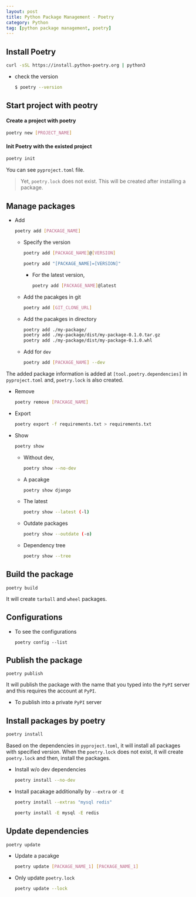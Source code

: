 ```yaml
---
layout: post
title: Python Package Management - Poetry
category: Python
tag: [python package management, poetry]
---
```


## Install Poetry
```bash
curl -sSL https://install.python-poetry.org | python3
```

* check the version
    ```bash
    $ poetry --version
    ```

## Start project with peotry 

#### Create a project with poetry
```bash
poetry new [PROJECT_NAME]
```

#### Init Poetry with the existed project
```bash
poetry init
```

You can see `pyproject.toml` file.

> Yet, `poetry.lock` does not exist. This will be created after installing a package.

## Manage packages

* Add 
    ```bash
    poetry add [PACKAGE_NAME]
    ```

    * Specify the version
        ```bash
        poetry add [PACKAGE_NAME]@[VERSION]
        ```

        ```bash
        poetry add "[PACKAGE_NAME]=[VERSION]"
        ```

        * For the latest version,
            ```bash
            poetry add [PACKAGE_NAME]@latest
            ```

    * Add the pacakges in git
        ```bash
        poetry add [GIT_CLONE_URL]
        ```

    * Add the pacakges in directory
        ```bash
        poetry add ./my-package/
        poetry add ./my-package/dist/my-package-0.1.0.tar.gz
        poetry add ./my-package/dist/my-package-0.1.0.whl     
        ```

    * Add for `dev`
        ```bash
        poetry add [PACKAGE_NAME] --dev
        ```

The added package information is added at `[tool.poetry.dependencies]` in `pyproject.toml` and, `poetry.lock` is also created.

* Remove
    ```bash
    poetry remove [PACKAGE_NAME]
    ```

* Export 
    ```bash 
    poetry export -f requirements.txt > requirements.txt
    ```

* Show
    ```bash
    poetry show
    ```

    * Without dev,
        ```bash
        poetry show --no-dev
        ```

    * A pacakge
        ```bash
        poetry show django
        ```
    * The latest
        ```bash
        poetry show --latest (-l)
        ```
    * Outdate packages
        ```bash
        poetry show --outdate (-o)
        ```
    * Dependency tree
        ```bash
        poetry show --tree
        ```        

## Build the package
```
poetry build
```

It will create `tarball` and `wheel` packages.

## Configurations

* To see the configurations
    ```
    poetry config --list
    ```

## Publish the package 
```
poetry publish
```

It will publish the package with the name that you typed into the `PyPI` server and this requires the account at `PyPI`.

* To publish into a private `PyPI` server

    

## Install packages by poetry
```bash 
poetry install
```

Based on the dependencies in `pyproject.toml`, it will install all packages with specified version. When the `poetry.lock` does not exist, it will create `poetry.lock` and then, install the packages.

* Install w/o dev dependencies 
    ```bash
    poetry install --no-dev
    ```

* Install pacakage additionally by `--extra` or `-E`
    ```bash
    poetry install --extras "mysql redis"
    ```

    ```bash
    poerty install -E mysql -E redis
    ```

## Update dependencies
```bash
poetry update
```

* Update a pacakge 
    ```bash
    poetry update [PACKAGE_NAME_1] [PACKAGE_NAME_1]
    ```

* Only update `poetry.lock`
    ```bash
    poetry update --lock
    ```

